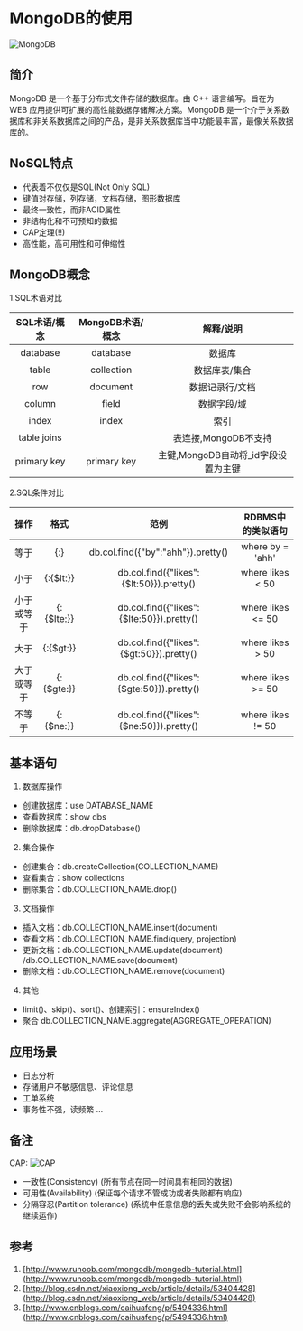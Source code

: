 # MongoDB的使用
![MongoDB](http://upload.ouliu.net/i/20180310221445e12ar.png)

## 简介
MongoDB 是一个基于分布式文件存储的数据库。由 C++ 语言编写。旨在为 WEB 应用提供可扩展的高性能数据存储解决方案。MongoDB 是一个介于关系数据库和非关系数据库之间的产品，是非关系数据库当中功能最丰富，最像关系数据库的。

## NoSQL特点
* 代表着不仅仅是SQL(Not Only SQL)
* 键值对存储，列存储，文档存储，图形数据库
* 最终一致性，而非ACID属性
* 非结构化和不可预知的数据
* CAP定理(!!)
* 高性能，高可用性和可伸缩性

## MongoDB概念
  1.SQL术语对比

  | SQL术语/概念 | MongoDB术语/概念 |	解释/说明 |
  | :---: | :---: | :---: |
  | database | database |	数据库 |
  | table	| collection | 数据库表/集合 |
  | row | document | 数据记录行/文档 |
  | column | field | 数据字段/域 |
  | index | index | 索引 |
  | table joins | 	| 表连接,MongoDB不支持 |
  | primary key |	primary key | 主键,MongoDB自动将_id字段设置为主键 |

  2.SQL条件对比

  | 操作 | 格式 | 范例 | RDBMS中的类似语句 |
  | :---: | :---: | :---: | :---: |
  | 等于 | {<key>:<value>} | db.col.find({"by":"ahh"}).pretty() | where by = 'ahh' |
  | 小于 | {<key>:{$lt:<value>}} | db.col.find({"likes":{$lt:50}}).pretty() | where likes < 50 |
  | 小于或等于 | {<key>:{$lte:<value>}} | db.col.find({"likes":{$lte:50}}).pretty() | where likes <= 50 |
  | 大于 | {<key>:{$gt:<value>}} | db.col.find({"likes":{$gt:50}}).pretty() | where likes > 50 |
  | 大于或等于 | {<key>:{$gte:<value>}} | db.col.find({"likes":{$gte:50}}).pretty() | where likes >= 50 |
  | 不等于 | {<key>:{$ne:<value>}} | db.col.find({"likes":{$ne:50}}).pretty() | where likes != 50 |

## 基本语句
1. 数据库操作
  * 创建数据库：use DATABASE_NAME
  * 查看数据库：show dbs
  * 删除数据库：db.dropDatabase()

2. 集合操作
  * 创建集合：db.createCollection(COLLECTION_NAME)
  * 查看集合：show collections
  * 删除集合：db.COLLECTION_NAME.drop()

3. 文档操作
  * 插入文档：db.COLLECTION_NAME.insert(document)
  * 查看文档：db.COLLECTION_NAME.find(query, projection)
  * 更新文档：db.COLLECTION_NAME.update(document) /db.COLLECTION_NAME.save(document)
  * 删除文档：db.COLLECTION_NAME.remove(document)
4. 其他
  * limit()、skip()、sort()、创建索引：ensureIndex()
  * 聚合 db.COLLECTION_NAME.aggregate(AGGREGATE_OPERATION)

## 应用场景
* 日志分析
* 存储用户不敏感信息、评论信息
* 工单系统
* 事务性不强，读频繁
...

## 备注
CAP:
![CAP](http://upload.ouliu.net/i/20180311003351ij0ts.png)

* 一致性(Consistency) (所有节点在同一时间具有相同的数据)
* 可用性(Availability) (保证每个请求不管成功或者失败都有响应)
* 分隔容忍(Partition tolerance) (系统中任意信息的丢失或失败不会影响系统的继续运作)

## 参考
1. [http://www.runoob.com/mongodb/mongodb-tutorial.html](http://www.runoob.com/mongodb/mongodb-tutorial.html)
2. [http://blog.csdn.net/xiaoxiong_web/article/details/53404428](http://blog.csdn.net/xiaoxiong_web/article/details/53404428)
3. [http://www.cnblogs.com/caihuafeng/p/5494336.html](http://www.cnblogs.com/caihuafeng/p/5494336.html)